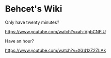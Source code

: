# Behcet's Wiki

Only have twenty minutes?&#x20;

https://www.youtube.com/watch?v=ah-VpbCNFIU

Have an hour?&#x20;

https://www.youtube.com/watch?v=XG41zZ2ZLAk
